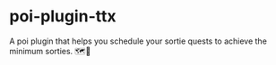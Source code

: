 # poi-plugin-ttx
A poi plugin that helps you schedule your sortie quests to achieve the minimum sorties. 🗺️📌
